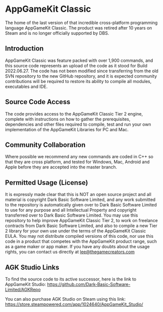 # AppGameKit Classic
The home of the last version of that incredible cross-platform programming language AppGameKit Classic. The product was retired after 10 years on Steam and is no longer officially supported by DBS.

## Introduction

AppGameKit Classic was feature packed with over 1,900 commands, and this source code represents an upload of the code as it stood for Build 2022.06.27. The code has not been modified since transferring from the old SVN repository to the new GitHub repository, and it is expected community contributions will be required to restore its ability to compile all modules, executables and IDE.

## Source Code Access

The code provides access to the AppGameKit Classic Tier 2 engine, complete with instructions on how to gather the prerequisites, dependencies and other files required to compile, test and run your own implementation of the AppGameKit Libraries for PC and Mac.

## Community Collaboration

Where possible we recommend any new commands are coded in C++ so that they are cross platform, and tested for Windows, Mac, Android and Apple before they are accepted into the master branch.

## Permitted Usage (License)

It is expressly made clear that this is NOT an open source project and all material is copyright Dark Basic Software Limited, and any work submitted to the repository is automatically given over to Dark Basic Software Limited to use for any purpose and all Intellectual Property and copyright transferred over to Dark Basic Software Limited. You may use this repository to help improve AppGameKit Classic Tier 2, to work on freelance contracts from Dark Basic Software Limited, and also to compile a new Tier 2 library for your own use under the terms of the AppGameKit Classic EULA. You may not distribute compiled versions of this code, nor use this code in a product that competes with the AppGameKit product range, such as a game maker or app maker. If you have any doubts about the usage rights, you can contact us directly at lee@thegamecreators.com

## AGK Studio Links

To find the source code to its active successor, here is the link to AppGameKit Studio: https://github.com/Dark-Basic-Software-Limited/AGKRepo

You can also purchase AGK Studio on Steam using this link: https://store.steampowered.com/app/1024640/AppGameKit_Studio/
